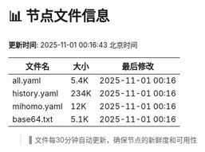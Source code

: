 # 📊 节点文件信息

**更新时间**: 2025-11-01 00:16:43 北京时间

| 文件名 | 大小 | 最后修改 |
|--------|------|----------|
| all.yaml | 5.4K | 2025-11-01 00:16 |
| history.yaml | 234K | 2025-11-01 00:16 |
| mihomo.yaml | 12K | 2025-11-01 00:16 |
| base64.txt | 5.1K | 2025-11-01 00:16 |

> 🔄 文件每30分钟自动更新，确保节点的新鲜度和可用性
